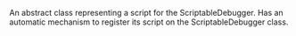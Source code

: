 An abstract class representing a script for the ScriptableDebugger.
Has an automatic mechanism to register its script on the ScriptableDebugger class.